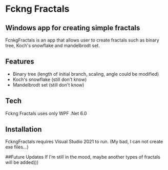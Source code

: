 # Fckng Fractals
## Windows app for creating simple fractals

FcnkgFractals is an app that allows user to create fractals such as binary tree, Koch's snowflake and mandelbrodt set.


## Features

- Binary tree (length of initial branch, scaling, angle could be modified)
- Koch's snowflake (still don't know)
- Mandelbrodt set (still don't know)

## Tech

Fckng Fractals uses only WPF .Net 6.0

## Installation
FckngFractals requires Visual Studio 2021 to run.
(My bad, I can not create exe files...)

##Future Updates
If I'm still in the mood, maybe another types of fractals will be added)))

